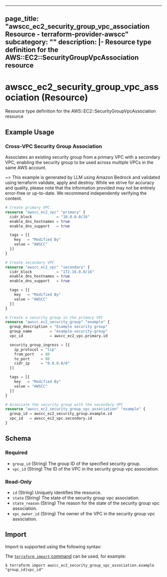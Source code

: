 
---
page_title: "awscc_ec2_security_group_vpc_association Resource - terraform-provider-awscc"
subcategory: ""
description: |-
  Resource type definition for the AWS::EC2::SecurityGroupVpcAssociation resource
---

# awscc_ec2_security_group_vpc_association (Resource)

Resource type definition for the AWS::EC2::SecurityGroupVpcAssociation resource

## Example Usage

### Cross-VPC Security Group Association

Associates an existing security group from a primary VPC with a secondary VPC, enabling the security group to be used across multiple VPCs in the same AWS account.

~> This example is generated by LLM using Amazon Bedrock and validated using terraform validate, apply and destroy. While we strive for accuracy and quality, please note that the information provided may not be entirely error-free or up-to-date. We recommend independently verifying the content.

```terraform
# Create primary VPC
resource "awscc_ec2_vpc" "primary" {
  cidr_block           = "10.0.0.0/16"
  enable_dns_hostnames = true
  enable_dns_support   = true

  tags = [{
    key   = "Modified By"
    value = "AWSCC"
  }]
}

# Create secondary VPC
resource "awscc_ec2_vpc" "secondary" {
  cidr_block           = "172.16.0.0/16"
  enable_dns_hostnames = true
  enable_dns_support   = true

  tags = [{
    key   = "Modified By"
    value = "AWSCC"
  }]
}

# Create a security group in the primary VPC
resource "awscc_ec2_security_group" "example" {
  group_description = "Example security group"
  group_name        = "example-security-group"
  vpc_id            = awscc_ec2_vpc.primary.id

  security_group_ingress = [{
    ip_protocol = "tcp"
    from_port   = 80
    to_port     = 80
    cidr_ip     = "0.0.0.0/0"
  }]

  tags = [{
    key   = "Modified By"
    value = "AWSCC"
  }]
}

# Associate the security group with the secondary VPC
resource "awscc_ec2_security_group_vpc_association" "example" {
  group_id = awscc_ec2_security_group.example.id
  vpc_id   = awscc_ec2_vpc.secondary.id
}
```

<!-- schema generated by tfplugindocs -->
## Schema

### Required

- `group_id` (String) The group ID of the specified security group.
- `vpc_id` (String) The ID of the VPC in the security group vpc association.

### Read-Only

- `id` (String) Uniquely identifies the resource.
- `state` (String) The state of the security group vpc association.
- `state_reason` (String) The reason for the state of the security group vpc association.
- `vpc_owner_id` (String) The owner of the VPC in the security group vpc association.

## Import

Import is supported using the following syntax:

The [`terraform import` command](https://developer.hashicorp.com/terraform/cli/commands/import) can be used, for example:

```shell
$ terraform import awscc_ec2_security_group_vpc_association.example "group_id|vpc_id"
```
